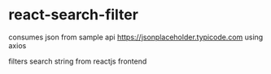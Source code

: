 # react-search-filter

consumes json from sample api https://jsonplaceholder.typicode.com using axios

filters search string from reactjs frontend
